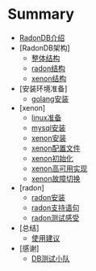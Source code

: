 # Summary

* [RadonDB介绍](README.md)
* [RadonDB架构]
    * [整体结构](radondb/0-arch.md)
    * [radon结构](radondb/1-radon.md)
    * [xenon结构](radondb/2-xenon.md)
* [安装环境准备]
    * [golang安装](glang.md)
* [xenon]
    * [linux准备](xenon/0-linux.md)
    * [mysql安装](xenon/1-mysql.md)
    * [xenon安装](xenon/2-xenon-install.md)
    * [xenon配置文件](xenon/3-xenon-conf.md)
    * [xenon初始化](xenon/4-xenon-init.md)
    * [xenon高可用实现](xenon/5-xenon-ha.md)
    * [xenon故障切换](xenon/6-xenon-failover.md)
* [radon]
    * [radon安装](radon/0-radon-install.md)
    * [radon支持语句](radon/1-radon-sql.md)
    * [radon测试感受](radon/2-radon.md)
* [总结]
    * [使用建议](suggest.md)
* [感谢]
    * [DB测试小队](team.md)

